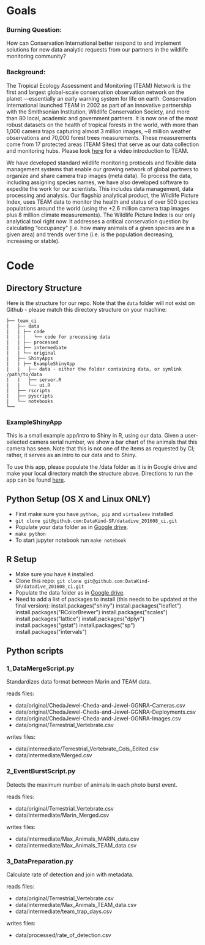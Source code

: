 # Goals

### Burning Question:

How can Conservation International better respond to and implement solutions for new data analytic requests from our partners in the wildlife monitoring community?

### Background:

The Tropical Ecology Assessment and Monitoring (TEAM) Network is the first and largest global-scale conservation observation network on the planet —essentially an early warning system for life on earth. Conservation International launched TEAM in 2002 as part of an innovative partnership with the Smithsonian Institution, Wildlife Conservation Society, and more than 80 local, academic and government partners. It is now one of the most robust datasets on the health of tropical forests in the world, with more than 1,000 camera traps capturing almost 3 million images, ~8 million weather observations and 70,000 forest trees measurements. These measurements come from 17 protected areas (TEAM Sites) that serve as our data collection and monitoring hubs. Please look [here](https://vimeo.com/93627505) for a video introduction to TEAM.

We have developed standard wildlife monitoring protocols and flexible data management systems that enable our growing network of global partners to organize and share camera trap images (meta data). To process the data, including assigning species names, we have also developed software to expedite the work for our scientists. This includes data management, data processing and analysis. Our flagship analytical product, the Wildlife Picture Index, uses TEAM data to monitor the health and status of over 500 species populations around the world (using the +2.6 million camera trap images plus 8 million climate measurements). The Wildlife Picture Index is our only analytical tool right now. It addresses a critical conservation question by calculating “occupancy” (i.e. how many animals of a given species are in a given area) and trends over time (i.e. is the population decreasing, increasing or stable).

# Code
## Directory Structure
Here is the structure for our repo. Note that the `data` folder will not exist on Github - please match this directory structure on your machine:

```.
├── team_ci
|   ├── data
|   | ├── code
|   | |   └── code for processing data
|   | ├── processed
|   | ├── intermediate
|   | └── original
|   ├── ShinyApps
|   | ├── ExampleShinyApp
|   |   ├── data - either the folder containing data, or symlink /path/to/data
|   |   ├── server.R
|   |   └── ui.R
|   ├── rscripts
|   ├── pyscripts
|   └── notebooks
└──
```


### ExampleShinyApp
This is a small example app/intro to Shiny in R, using our data. Given a user-selected camera serial number, we show a bar chart of the animals that this camera has seen. Note that this is not one of the items as requested by CI; rather, it serves as an intro to our data and to Shiny.

To use this app, please populate the /data folder as it is in Google drive and make your local directory match the structure above. Directions to run the app can be found [here](http://shiny.rstudio.com/articles/running.html). 

Python Setup (OS X and Linux ONLY)
-----
- First make sure you have ```python, pip``` and ```virtualenv``` installed
- ```git clone git@github.com:DataKind-SF/datadive_201608_ci.git```
- Populate your data folder as in [Google drive](https://drive.google.com/folderview?id=0BzoemeOsgjRIb2R1ZWo5YjBCRHc&usp=sharing).
- ```make python```
- To start jupyter notebook run ```make notebook```

R Setup
-----
- Make sure you have ```R``` installed.  
- Clone this repo: ```git clone git@github.com:DataKind-SF/datadive_201608_ci.git```
- Populate the data folder as in [Google drive](https://drive.google.com/folderview?id=0BzoemeOsgjRIb2R1ZWo5YjBCRHc&usp=sharing).
- Need to add a list of packages to install (this needs to be updated at the final version):
install.packages("shiny")
install.packages("leaflet")
install.packages("RColorBrewer")
install.packages("scales")
install.packages("lattice")
install.packages("dplyr")
install.packages("gstat")
install.packages("sp")
install.packages("intervals")

## Python scripts

### 1_DataMergeScript.py
Standardizes data format between Marin and TEAM data.

reads files:
* data/original/ChedaJewel-Cheda-and-Jewel-GGNRA-Cameras.csv
* data/original/ChedaJewel-Cheda-and-Jewel-GGNRA-Deployments.csv
* data/original/ChedaJewel-Cheda-and-Jewel-GGNRA-Images.csv
* data/original/Terrestrial_Vertebrate.csv

writes files:
* data/intermediate/Terrestrial_Vertebrate_Cols_Edited.csv
* data/intermediate/Merged.csv

### 2_EventBurstScript.py
Detects the maximum number of animals in each photo burst event.

reads files:
* data/original/Terrestrial_Vertebrate.csv
* data/intermediate/Marin_Merged.csv

writes files:
* data/intermediate/Max_Animals_MARIN_data.csv
* data/intermediate/Max_Animals_TEAM_data.csv

### 3_DataPreparation.py
Calculate rate of detection and join with metadata.

reads files:
* data/original/Terrestrial_Vertebrate.csv
* data/intermediate/Max_Animals_TEAM_data.csv
* data/intermediate/team_trap_days.csv

writes files:
* data/processed/rate_of_detection.csv

